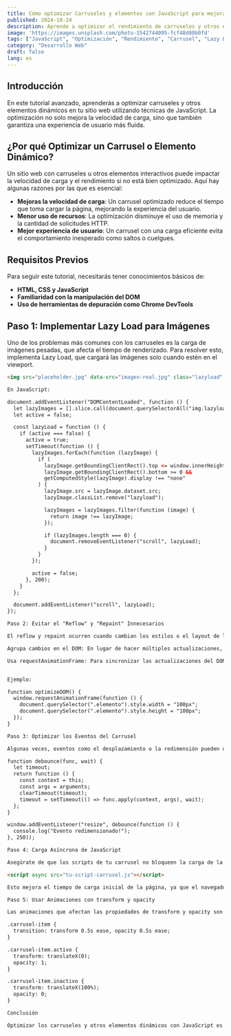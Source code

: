 ```yaml
---
title: Cómo optimizar Carruseles y elementos con JavaScript para mejorar la experiencia del usuario
published: 2024-10-24
description: Aprende a optimizar el rendimiento de carruseles y otros elementos dinámicos utilizando técnicas avanzadas de JavaScript.
image: 'https://images.unsplash.com/photo-1542744095-fcf48d80b0fd'
tags: ["JavaScript", "Optimización", "Rendimiento", "Carrusel", "Lazy Load"]
category: "Desarrollo Web"
draft: false
lang: es
---
```


## Introducción

En este tutorial avanzado, aprenderás a optimizar carruseles y otros elementos dinámicos en tu sitio web utilizando técnicas de JavaScript. La optimización no solo mejora la velocidad de carga, sino que también garantiza una experiencia de usuario más fluida.

## ¿Por qué Optimizar un Carrusel o Elemento Dinámico?

Un sitio web con carruseles u otros elementos interactivos puede impactar la velocidad de carga y el rendimiento si no está bien optimizado. Aquí hay algunas razones por las que es esencial:

- **Mejoras la velocidad de carga**: Un carrusel optimizado reduce el tiempo que toma cargar la página, mejorando la experiencia del usuario.
- **Menor uso de recursos**: La optimización disminuye el uso de memoria y la cantidad de solicitudes HTTP.
- **Mejor experiencia de usuario**: Un carrusel con una carga eficiente evita el comportamiento inesperado como saltos o cuelgues.

## Requisitos Previos

Para seguir este tutorial, necesitarás tener conocimientos básicos de:

- **HTML, CSS y JavaScript**
- **Familiaridad con la manipulación del DOM**
- **Uso de herramientas de depuración como Chrome DevTools**

## Paso 1: Implementar Lazy Load para Imágenes

Uno de los problemas más comunes con los carruseles es la carga de imágenes pesadas, que afecta el tiempo de renderizado. Para resolver esto, implementa Lazy Load, que cargará las imágenes solo cuando estén en el viewport.

```html
<img src="placeholder.jpg" data-src="imagen-real.jpg" class="lazyload" alt="imagen carrusel">

En JavaScript:

document.addEventListener("DOMContentLoaded", function () {
  let lazyImages = [].slice.call(document.querySelectorAll("img.lazyload"));
  let active = false;

  const lazyLoad = function () {
    if (active === false) {
      active = true;
      setTimeout(function () {
        lazyImages.forEach(function (lazyImage) {
          if (
            lazyImage.getBoundingClientRect().top <= window.innerHeight &&
            lazyImage.getBoundingClientRect().bottom >= 0 &&
            getComputedStyle(lazyImage).display !== "none"
          ) {
            lazyImage.src = lazyImage.dataset.src;
            lazyImage.classList.remove("lazyload");

            lazyImages = lazyImages.filter(function (image) {
              return image !== lazyImage;
            });

            if (lazyImages.length === 0) {
              document.removeEventListener("scroll", lazyLoad);
            }
          }
        });

        active = false;
      }, 200);
    }
  };

  document.addEventListener("scroll", lazyLoad);
});

Paso 2: Evitar el "Reflow" y "Repaint" Innecesarios

El reflow y repaint ocurren cuando cambian los estilos o el layout de la página, y son responsables de ralentizar la carga. Para minimizar esto:

Agrupa cambios en el DOM: En lugar de hacer múltiples actualizaciones, realiza todas las modificaciones del DOM de una sola vez.

Usa requestAnimationFrame: Para sincronizar las actualizaciones del DOM con la capacidad de procesamiento del navegador.


Ejemplo:

function optimizeDOM() {
  window.requestAnimationFrame(function () {
    document.querySelector(".elemento").style.width = "100px";
    document.querySelector(".elemento").style.height = "100px";
  });
}

Paso 3: Optimizar los Eventos del Carrusel

Algunas veces, eventos como el desplazamiento o la redimensión pueden dispararse múltiples veces y afectar el rendimiento. Para controlar esto, utiliza un "debouncer" para reducir la cantidad de veces que se ejecutan los eventos.

function debounce(func, wait) {
  let timeout;
  return function () {
    const context = this;
    const args = arguments;
    clearTimeout(timeout);
    timeout = setTimeout(() => func.apply(context, args), wait);
  };
}

window.addEventListener("resize", debounce(function () {
  console.log("Evento redimensionado!");
}, 250));

Paso 4: Carga Asíncrona de JavaScript

Asegúrate de que los scripts de tu carrusel no bloqueen la carga de la página. Utiliza la carga asíncrona para diferir la ejecución del JavaScript hasta que se necesite.

<script async src="tu-script-carrusel.js"></script>

Esto mejora el tiempo de carga inicial de la página, ya que el navegador no espera a que los scripts se carguen antes de renderizar el contenido.

Paso 5: Usar Animaciones con transform y opacity

Las animaciones que afectan las propiedades de transform y opacity son más eficientes, ya que evitan recalcular el layout completo de la página.

.carrusel-item {
  transition: transform 0.5s ease, opacity 0.5s ease;
}

.carrusel-item.activo {
  transform: translateX(0);
  opacity: 1;
}

.carrusel-item.inactivo {
  transform: translateX(100%);
  opacity: 0;
}

Conclusión

Optimizar los carruseles y otros elementos dinámicos con JavaScript es clave para garantizar una fluida experiencia de usuario.
